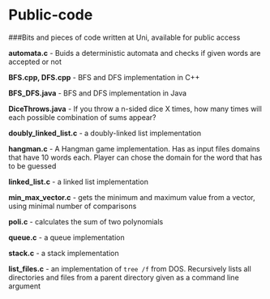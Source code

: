 Public-code
===========

###Bits and pieces of code written at Uni, available for public access

**automata.c** - Buids a deterministic automata and checks if given words are accepted or not

**BFS.cpp, DFS.cpp** - BFS and DFS implementation in C++

**BFS_DFS.java** - BFS and DFS implementation in Java

**DiceThrows.java** - If you throw a n-sided dice X times, how many times will each possible combination of sums appear?

**doubly_linked_list.c** - a doubly-linked list implementation

**hangman.c** - A Hangman game implementation. Has as input files domains that have 10 words each. Player can chose the domain for the word that has to be guessed

**linked_list.c** - a linked list implementation

**min_max_vector.c** - gets the minimum and maximum value from a vector, using minimal number of comparisons

**poli.c** - calculates the sum of two polynomials

**queue.c** - a queue implementation

**stack.c** - a stack implementation

**list_files.c** - an implementation of `tree /f` from DOS. Recursively lists all directories and files from a parent directory given as a command line argument
